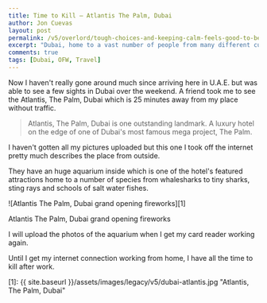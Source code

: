 ```yaml
---
title: Time to Kill – Atlantis The Palm, Dubai
author: Jon Cuevas
layout: post
permalink: /v5/overlord/tough-choices-and-keeping-calm-feels-good-to-be-pinoy/
excerpt: "Dubai, home to a vast number of people from many different cultures. The city is one of, if not the fastest developing urban hubs in the world today. A place where mega projects are sprouting left and right."
comments: true
tags: [Dubai, OFW, Travel]
---
```

Now I haven't really gone around much since arriving here in U.A.E. but was able to see a few sights in Dubai over the weekend. A friend took me to see the Atlantis, The Palm, Dubai which is 25 minutes away from my place without traffic.

> Atlantis, The Palm, Dubai is one outstanding landmark. A luxury hotel on the edge of one of Dubai's most famous mega project, The Palm.

I haven't gotten all my pictures uploaded but this one I took off the internet pretty much describes the place from outside.

They have an huge aquarium inside which is one of the hotel's featured attractions home to a number of species from whalesharks to tiny sharks, sting rays and schools of salt water fishes.

![Atlantis The Palm, Dubai grand opening fireworks][1]

Atlantis The Palm, Dubai grand opening fireworks

I will upload the photos of the aquarium when I get my card reader working again.

Until I get my internet connection working from home, I have all the time to kill after work.

[1]: {{ site.baseurl }}/assets/images/legacy/v5/dubai-atlantis.jpg "Atlantis, The Palm, Dubai"